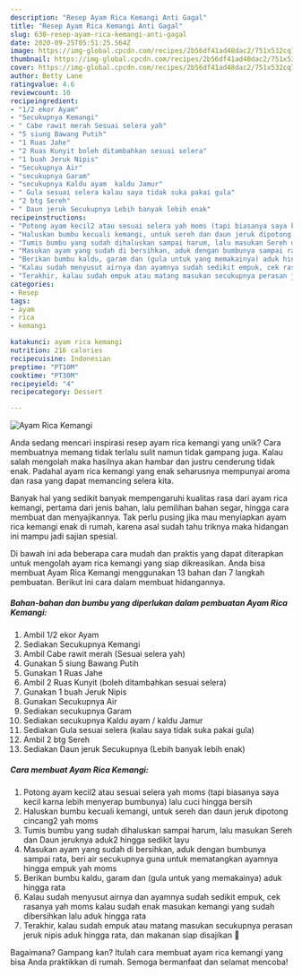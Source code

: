 ```yaml
---
description: "Resep Ayam Rica Kemangi Anti Gagal"
title: "Resep Ayam Rica Kemangi Anti Gagal"
slug: 630-resep-ayam-rica-kemangi-anti-gagal
date: 2020-09-25T05:51:25.564Z
image: https://img-global.cpcdn.com/recipes/2b56df41ad48dac2/751x532cq70/ayam-rica-kemangi-foto-resep-utama.jpg
thumbnail: https://img-global.cpcdn.com/recipes/2b56df41ad48dac2/751x532cq70/ayam-rica-kemangi-foto-resep-utama.jpg
cover: https://img-global.cpcdn.com/recipes/2b56df41ad48dac2/751x532cq70/ayam-rica-kemangi-foto-resep-utama.jpg
author: Betty Lane
ratingvalue: 4.6
reviewcount: 10
recipeingredient:
- "1/2 ekor Ayam"
- "Secukupnya Kemangi"
- " Cabe rawit merah Sesuai selera yah"
- "5 siung Bawang Putih"
- "1 Ruas Jahe"
- "2 Ruas Kunyit boleh ditambahkan sesuai selera"
- "1 buah Jeruk Nipis"
- "Secukupnya Air"
- "secukupnya Garam"
- "secukupnya Kaldu ayam  kaldu Jamur"
- " Gula sesuai selera kalau saya tidak suka pakai gula"
- "2 btg Sereh"
- " Daun jeruk Secukupnya Lebih banyak lebih enak"
recipeinstructions:
- "Potong ayam kecil2 atau sesuai selera yah moms (tapi biasanya saya kecil karna lebih menyerap bumbunya) lalu cuci hingga bersih"
- "Haluskan bumbu kecuali kemangi, untuk sereh dan daun jeruk dipotong cincang2 yah moms"
- "Tumis bumbu yang sudah dihaluskan sampai harum, lalu masukan Sereh dan Daun jeruknya aduk2 hingga sedikit layu"
- "Masukan ayam yang sudah di bersihkan, aduk dengan bumbunya sampai rata, beri air secukupnya guna untuk mematangkan ayamnya hingga empuk yah moms"
- "Berikan bumbu kaldu, garam dan (gula untuk yang memakainya) aduk hingga rata"
- "Kalau sudah menyusut airnya dan ayamnya sudah sedikit empuk, cek rasanya yah moms kalau sudah enak masukan kemangi yang sudah dibersihkan lalu aduk hingga rata"
- "Terakhir, kalau sudah empuk atau matang masukan secukupnya perasan jeruk nipis aduk hingga rata, dan makanan siap disajikan 🙂"
categories:
- Resep
tags:
- ayam
- rica
- kemangi

katakunci: ayam rica kemangi 
nutrition: 216 calories
recipecuisine: Indonesian
preptime: "PT10M"
cooktime: "PT30M"
recipeyield: "4"
recipecategory: Dessert

---
```



![Ayam Rica Kemangi](https://img-global.cpcdn.com/recipes/2b56df41ad48dac2/751x532cq70/ayam-rica-kemangi-foto-resep-utama.jpg)

Anda sedang mencari inspirasi resep ayam rica kemangi yang unik? Cara membuatnya memang tidak terlalu sulit namun tidak gampang juga. Kalau salah mengolah maka hasilnya akan hambar dan justru cenderung tidak enak. Padahal ayam rica kemangi yang enak seharusnya mempunyai aroma dan rasa yang dapat memancing selera kita.

Banyak hal yang sedikit banyak mempengaruhi kualitas rasa dari ayam rica kemangi, pertama dari jenis bahan, lalu pemilihan bahan segar, hingga cara membuat dan menyajikannya. Tak perlu pusing jika mau menyiapkan ayam rica kemangi enak di rumah, karena asal sudah tahu triknya maka hidangan ini mampu jadi sajian spesial.




Di bawah ini ada beberapa cara mudah dan praktis yang dapat diterapkan untuk mengolah ayam rica kemangi yang siap dikreasikan. Anda bisa membuat Ayam Rica Kemangi menggunakan 13 bahan dan 7 langkah pembuatan. Berikut ini cara dalam membuat hidangannya.

<!--inarticleads1-->

##### Bahan-bahan dan bumbu yang diperlukan dalam pembuatan Ayam Rica Kemangi:

1. Ambil 1/2 ekor Ayam
1. Sediakan Secukupnya Kemangi
1. Ambil  Cabe rawit merah (Sesuai selera yah)
1. Gunakan 5 siung Bawang Putih
1. Gunakan 1 Ruas Jahe
1. Ambil 2 Ruas Kunyit (boleh ditambahkan sesuai selera)
1. Gunakan 1 buah Jeruk Nipis
1. Gunakan Secukupnya Air
1. Sediakan secukupnya Garam
1. Sediakan secukupnya Kaldu ayam / kaldu Jamur
1. Sediakan  Gula sesuai selera (kalau saya tidak suka pakai gula)
1. Ambil 2 btg Sereh
1. Sediakan  Daun jeruk Secukupnya (Lebih banyak lebih enak)




<!--inarticleads2-->

##### Cara membuat Ayam Rica Kemangi:

1. Potong ayam kecil2 atau sesuai selera yah moms (tapi biasanya saya kecil karna lebih menyerap bumbunya) lalu cuci hingga bersih
1. Haluskan bumbu kecuali kemangi, untuk sereh dan daun jeruk dipotong cincang2 yah moms
1. Tumis bumbu yang sudah dihaluskan sampai harum, lalu masukan Sereh dan Daun jeruknya aduk2 hingga sedikit layu
1. Masukan ayam yang sudah di bersihkan, aduk dengan bumbunya sampai rata, beri air secukupnya guna untuk mematangkan ayamnya hingga empuk yah moms
1. Berikan bumbu kaldu, garam dan (gula untuk yang memakainya) aduk hingga rata
1. Kalau sudah menyusut airnya dan ayamnya sudah sedikit empuk, cek rasanya yah moms kalau sudah enak masukan kemangi yang sudah dibersihkan lalu aduk hingga rata
1. Terakhir, kalau sudah empuk atau matang masukan secukupnya perasan jeruk nipis aduk hingga rata, dan makanan siap disajikan 🙂




Bagaimana? Gampang kan? Itulah cara membuat ayam rica kemangi yang bisa Anda praktikkan di rumah. Semoga bermanfaat dan selamat mencoba!
